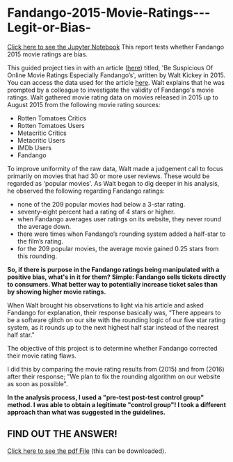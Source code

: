 # Fandango-2015-Movie-Ratings---Legit-or-Bias-
[Click here to see the Jupyter Notebook](Fandango+Movie+Ratings+II.ipynb)
This report tests whether Fandango 2015 movie ratings are bias.

This guided project ties in with an article ([here](https://fivethirtyeight.com/features/fandango-movies-ratings/ 'here')) titled, 'Be Suspicious Of Online Movie Ratings Especially Fandango’s', written by Walt Kickey in 2015. You can access the data used for the article [here](https://github.com/fivethirtyeight/data/tree/master/fandango 'here'). Walt explains that he was prompted by a colleague to investigate the validity of Fandango's movie ratings. Walt gathered movie rating data on movies released in 2015 up to August 2015 from the following movie rating sources:

- Rotten Tomatoes Critics
- Rotten Tomatoes Users
- Metacritic Critics
- Metacritic Users
- IMDb Users
- Fandango

To improve uniformity of the raw data, Walt made a judgement call to focus primarily on movies that had 30 or more user reviews. These would be regarded as 'popular movies'. As Walt began to dig deeper in his analysis, he observed the following regarding Fandango ratings:

- none of the 209 popular movies had below a 3-star rating.
- seventy-eight percent had a rating of 4 stars or higher.
- when Fandango averages user ratings on its website, they never round the average down.
- there were times when Fandango’s rounding system added a half-star to the film’s rating.
- for the 209 popular movies, the average movie gained 0.25 stars from this rounding.

**So, if there is purpose in the Fandango ratings being manipulated with a positive bias, what's in it for them? Simple: Fandango sells tickets directly to consumers. What better way to potentially increase ticket sales than by showing higher movie ratings.**

When Walt brought his observations to light via his article and asked Fandango for explanation, their response basically was, “There appears to be a software glitch on our site with the rounding logic of our five star rating system, as it rounds up to the next highest half star instead of the nearest half star.”

The objective of this project is to determine whether Fandango corrected their movie rating flaws.

I did this by comparing the movie rating results from (2015) and from (2016) after their response; "We plan to fix the rounding algorithm on our website as soon as possible".

**In the analysis process, I used a "pre-test post-test control group" method. I was able to obtain a legitimate "control group"! I took a different approach than what was suggested in the guidelines.**

## FIND OUT THE ANSWER!

[Click here to see the pdf File](Fandango+Movie+Ratings+II.pdf) (this can be downloaded).
